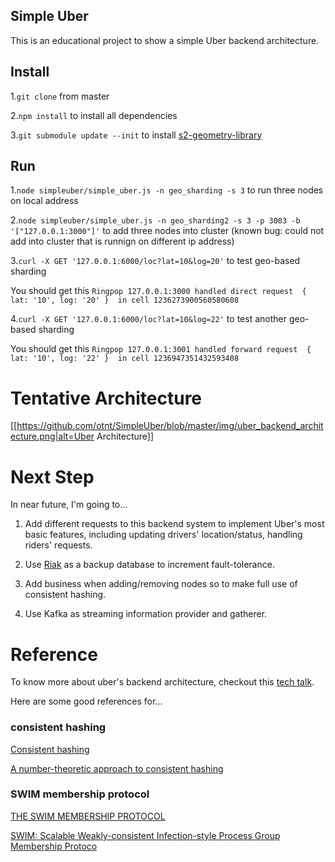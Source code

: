## Simple Uber
This is an educational project to show a simple Uber backend architecture.

## Install
1.`git clone` from master

2.`npm install` to install all dependencies

3.`git submodule update --init` to install [s2-geometry-library](https://github.com/micolous/s2-geometry-library/tree/b42d582e0d3986c44d18bc04dd074e6546181aa7)

## Run
1.`node simpleuber/simple_uber.js -n geo_sharding -s 3` to run three nodes on local address 

2.`node simpleuber/simple_uber.js -n geo_sharding2 -s 3 -p 3003 -b '["127.0.0.1:3000"]'` to add three nodes into cluster (known bug: could not add into cluster that is runnign on different ip address)

3.`curl -X GET '127.0.0.1:6000/loc?lat=10&log=20'` to test geo-based sharding

You should get this `Ringpop 127.0.0.1:3000 handled direct request  { lat: '10', log: '20' }  in cell 1236273900560580608`

4.`curl -X GET '127.0.0.1:6000/loc?lat=10&log=22'` to test another geo-based sharding

You should get this `Ringpop 127.0.0.1:3001 handled forward request  { lat: '10', log: '22' }  in cell 1236947351432593408`

# Tentative Architecture
[[https://github.com/otnt/SimpleUber/blob/master/img/uber_backend_architecture.png|alt=Uber Architecture]]

# Next Step
In near future, I'm going to...

1. Add different requests to this backend system to implement Uber's most basic features, including updating drivers' location/status, handling riders' requests.

2. Use [Riak](http://basho.com/products/riak-kv/) as a backup database to increment fault-tolerance.

3. Add business when adding/removing nodes so to make full use of consistent hashing.

4. Use Kafka as streaming information provider and gatherer.

# Reference
To know more about uber's backend architecture, checkout this [tech talk](http://basho.com/posts/technical/ubers-ringpop-and-riak/).

Here are some good references for...

### consistent hashing
[Consistent hashing](http://michaelnielsen.org/blog/consistent-hashing/)

[A number-theoretic approach to consistent hashing](http://michaelnielsen.org/blog/a-number-theoretic-approach-to-consistent-hashing/)

### SWIM membership protocol
[THE SWIM MEMBERSHIP PROTOCOL](http://prakhar.me/articles/swim/)

[SWIM: Scalable Weakly-consistent Infection-style Process Group Membership Protoco](https://www.cs.cornell.edu/~asdas/research/dsn02-swim.pdf)



